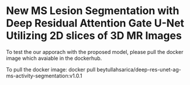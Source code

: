 # New MS Lesion Segmentation with Deep Residual Attention Gate U-Net Utilizing 2D slices of 3D MR Images

To test the our apporach with the proposed model, please pull the docker image which avaiable in the dockerhub.

To pull the docker image: docker pull beytullahsarica/deep-res-unet-ag-ms-activity-segmentation:v1.0.1
